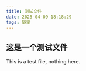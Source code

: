 ```yaml
---
title: 测试文件
date: 2025-04-09 18:18:29
tags: 随笔
---
```


## 这是一个测试文件

This is a test file, nothing here.
